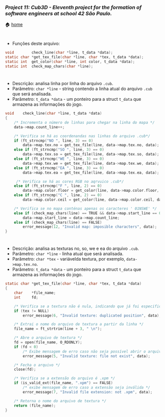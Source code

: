 ### _Project 11: Cub3D - Eleventh project for the formation of software engineers at school 42 São Paulo._

🏠 [home](https://github.com/Vinicius-Santoro/42-formation-lvl2-11.cub3d)

<h1></h1>

- Funções deste arquivo:
```c
void		check_line(char *line, t_data *data);
static char	*get_tex_file(char *line, char *tex, t_data *data);
static int	get_color(char *line, int color, t_data *data);
static int	check_map_chars(char *line);
```

<h1></h1>

- Descrição: analisa linha por linha do arquivo `.cub`.
- Parâmetro: `char *line` - string contendo a linha atual do arquivo `.cub` que
será analisada.
- Parâmetro: `t_data *data` - um ponteiro para a struct `t_data` que armazena as
informações do jogo.
```c
void	check_line(char *line, t_data *data)
{
    /* Incrementa o número de linhas para chegar na linha do mapa */
	data->map.count_line++;

    /* Verifica se há as coordenandas nas linhas do arquivo .cub*/
	if (ft_strncmp("NO ", line, 3) == 0)
		data->map.tex.no = get_tex_file(line, data->map.tex.no, data);
	else if (ft_strncmp("SO ", line, 3) == 0)
		data->map.tex.so = get_tex_file(line, data->map.tex.so, data);
	else if (ft_strncmp("WE ", line, 3) == 0)
		data->map.tex.we = get_tex_file(line, data->map.tex.we, data);
	else if (ft_strncmp("EA ", line, 3) == 0)
		data->map.tex.ea = get_tex_file(line, data->map.tex.ea, data);

     /* Verifica se há as cores RGB no aqrvuico .cub*/
	else if (ft_strncmp("F ", line, 2) == 0)
		data->map.color.floor = get_color(line, data->map.color.floor, data);
	else if (ft_strncmp("C ", line, 2) == 0)
		data->map.color.ceil = get_color(line, data->map.color.ceil, data);

    /* Verifica se no mapa conténas apenas os caracteres ' 01NSWE' */
	else if (check_map_chars(line) == TRUE && data->map.start_line == 0)
		data->map.start_line = data->map.count_line;
	else if (check_map_chars(line) == FALSE)
		error_message(12, "Invalid map: imposible characters", data);
}
```

<h1></h1>

- Descrição: analisa as texturas no, so, we e ea do arquivo  `.cub`.
- Parâmetro: `char *line` - linha atual que será analisada.
- Parâmetro: `char *tex` - variávelda textura, por exemplo, `data->map.tex.no`.
- Parâmetro: `t_data *data` - um ponteiro para a struct `t_data` que armazena as
informações do jogo.

```c
static char	*get_tex_file(char *line, char *tex, t_data *data)
{
	char	*file_name;
	int		fd;

	/* Verifica se a textura não é nula, indicando que já foi especificada antes */
	if (tex != NULL)
		error_message(6, "Invalid texture: duplicated position", data);

	/* Extrai o nome do arquivo de textura a partir da linha */
	file_name = ft_strtrim(line + 3, " \n");

	/* Abre o arquivo de textura */
	fd = open(file_name, O_RDONLY);
	if (fd < 0)
		/* Exibe mensagem de erro caso não seja possível abrir o arquivo */
		error_message(5, "Invalid texture: file not exist", data);

	/* Fecha o arquivo */
	close(fd);

	/* Verifica se a extensão do arquivo é .xpm */
	if (is_valid_ext(file_name, ".xpm") == FALSE)
		/* exibe mensagem de erro caso a extensão seja inválida */
		error_message(7, "Invalid file extension: not .xpm", data);

	/* Retorna o nome do arquivo de textura */
	return (file_name);
}

```
